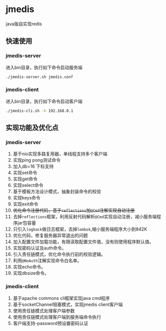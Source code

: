 # jmedis
java版自实现redis

## 快速使用
### jmedis-server
进入bin目录，执行如下命令启动服务端
``` bash
./jmedis-server.sh jmedis.conf
```

### jmedis-client
进入bin目录，执行如下命令启动客户端
``` bash
./jmedis-cli.sh -h 192.168.0.1
```

## 实现功能及优化点
### jmedis-server
1. 基于nio实现多路复用器，单线程支持多个客户端
2. 实现ping pong测试命令
3. 加入db=16 下标支持
4. 实现set命令
5. 实现get命令
6. 实现select命令
7. 基于模板方法设计模式，抽象封装命令的校验
8. 实现keys命令
9. 实现exit命令
10. ~~优化命令注册代码，基于`reflections`加`@Cmd`注解实现自动注册~~
11. 去掉`reflections`框架，利用反射代码解析`@Cmd`实现自动注册，减小服务端程序jar包容量
12. 只引入`logback`做日志框架，去掉`lombok`,缩小服务端程序大小到842K
13. 优化代码，修复服务器异常退出的问题
14. 加入配置文件加载功能，有限读取配置文件值，没有则使用程序默认值。
15. 实现密码认证及auth命令。
16. 引入责任链模式，优化命令执行前的校验逻辑。
17. 利用`@NoAuth`注解实现命令白名单。
18. 实现echo命令。
19. 实现dbsize命令。

### jmedis-client
1. 基于apache commons cli框架实现java cmd程序
2. 基于socketChannel阻塞模式，实现jmedis client客户端
3. 使用责任链模式处理客户端参数
4. 使用责任链模式处理客户端到服务端命令执行
5. 客户端支持-password预设置密码认证